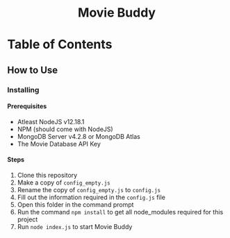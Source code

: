 <p align="center">
	<h1 align="center">Movie Buddy</h1>
    <p align="center">
    </p>
</p>

# Table of Contents

## How to Use

### Installing
#### Prerequisites
- Atleast NodeJS v12.18.1
- NPM (should come with NodeJS)
- MongoDB Server v4.2.8 or MongoDB Atlas
- The Movie Database API Key

#### Steps
1) Clone this repository
2) Make a copy of `config_empty.js`
3) Rename the copy of `config_empty.js` to `config.js`
4) Fill out the information required in the `config.js` file
5) Open this folder in the command prompt
6) Run the command `npm install` to get all node_modules required for this project
7) Run `node index.js` to start Movie Buddy

